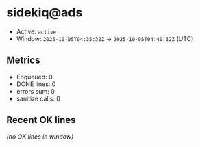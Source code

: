 # sidekiq@ads

- Active: `active`
- Window: `2025-10-05T04:35:32Z` → `2025-10-05T04:40:32Z` (UTC)

## Metrics
- Enqueued: 0
- DONE lines: 0
- errors sum: 0
- sanitize calls: 0

## Recent OK lines
_(no OK lines in window)_
